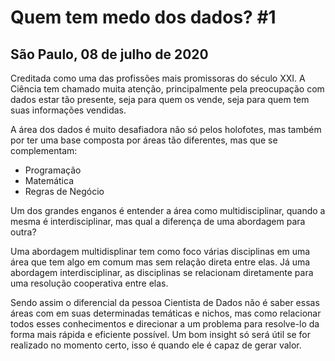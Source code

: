 Quem tem medo dos dados? #1
============================

## São Paulo, 08 de julho de 2020

Creditada como uma das profissões mais promissoras do século XXI. A Ciência tem chamado muita atenção, principalmente pela preocupação com dados estar tão presente, seja para quem os vende, seja para quem tem suas informações vendidas.

A área dos dados é muito desafiadora não só pelos holofotes, mas também por ter uma base composta por áreas tão diferentes, mas que se complementam:

- Programação
- Matemática
- Regras de Negócio

Um dos grandes enganos é entender a área como multidisciplinar, quando a mesma é interdisciplinar, mas qual a diferença de uma abordagem para outra?

Uma abordagem multidisplinar tem como foco várias disciplinas em uma área que tem algo em comum mas sem relação direta entre elas. Já uma abordagem interdisciplinar, as disciplinas se relacionam diretamente para uma resolução cooperativa entre elas.

Sendo assim o diferencial da pessoa Cientista de Dados não é saber essas áreas com em suas determinadas temáticas e nichos, mas como relacionar todos esses conhecimentos e direcionar a um problema para resolve-lo da forma mais rápida e eficiente possível. Um bom insight só será útil se for realizado no momento certo, isso é quando ele é capaz de gerar valor.

